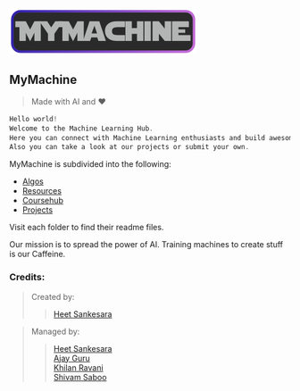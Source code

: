 ![alt text](logo.png)

## MyMachine 

>Made with AI and :heart:

```c
Hello world!
Welcome to the Machine Learning Hub.
Here you can connect with Machine Learning enthusiasts and build awesome stuff!!!
Also you can take a look at our projects or submit your own. 

```




MyMachine is subdivided into the following:

 * [Algos](Algos/README.md)
 * [Resources](Resources/README.md)  
 * [Coursehub](Coursehub/README.md)
 * [Projects](Projects/README.md)














Visit each folder to find their readme files.







Our mission is to spread the power of AI. Training machines to create stuff is our Caffeine.

### Credits:


> Created by:
>>[Heet Sankesara](https://github.com/Hsankesara)

> Managed by:
>>[Heet Sankesara](https://github.com/Hsankesara)</br>
>>[Ajay Guru](https://github.com/guru-DeV-002)</br>
>>[Khilan Ravani](https://github.com/khilanravani)</br>
>>[Shivam Saboo](https://github.com/shivamsaboo17)</br>

